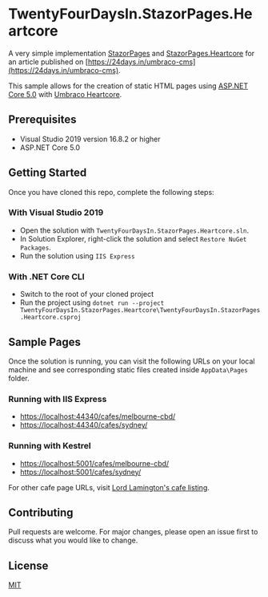 # TwentyFourDaysIn.StazorPages.Heartcore

A very simple implementation [StazorPages](https://github.com/emmanueltissera/stazorpages) and [StazorPages.Heartcore](https://github.com/emmanueltissera/stazorpages.heartcore) for an article published on [https://24days.in/umbraco-cms](https://24days.in/umbraco-cms).

This sample allows for the creation of static HTML pages using [ASP.NET Core 5.0](https://docs.microsoft.com/en-us/aspnet/core/release-notes/aspnetcore-5.0) with [Umbraco Heartcore](https://umbraco.com/products/umbraco-heartcore/).

## Prerequisites

* Visual Studio 2019 version 16.8.2 or higher
* ASP.NET Core 5.0

## Getting Started

Once you have cloned this repo, complete the following steps:

### With Visual Studio 2019

* Open the solution with `TwentyFourDaysIn.StazorPages.Heartcore.sln`.
* In Solution Explorer, right-click the solution and select `Restore NuGet Packages`.
* Run the solution using `IIS Express` 

### With .NET Core CLI

* Switch to the root of your cloned project
* Run the project using `dotnet run --project TwentyFourDaysIn.StazorPages.Heartcore\TwentyFourDaysIn.StazorPages.Heartcore.csproj`

## Sample Pages

Once the solution is running, you can visit the following URLs on your local machine and see corresponding static files created inside `AppData\Pages` folder.

### Running with IIS Express

* [https://localhost:44340/cafes/melbourne-cbd/](https://localhost:44340/cafes/melbourne-cbd/)
* [https://localhost:44340/cafes/sydney/](https://localhost:44340/cafes/sydney/)

### Running with Kestrel

* [https://localhost:5001/cafes/melbourne-cbd/](https://localhost:5001/cafes/melbourne-cbd/)
* [https://localhost:5001/cafes/sydney/](https://localhost:5001/cafes/sydney/)

For other cafe page URLs, visit [Lord Lamington's cafe listing](https://lordlamingtonheartcore.azurewebsites.net/cafes/).


## Contributing
Pull requests are welcome. For major changes, please open an issue first to discuss what you would like to change.

## License
[MIT](https://choosealicense.com/licenses/mit/)